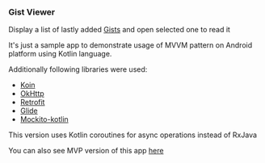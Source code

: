 ### Gist Viewer
Display a list of lastly added [Gists](https://gist.github.com/discover) and open selected one to read it

It's just a sample app to demonstrate usage of MVVM pattern on Android platform using Kotlin language.

Additionally following libraries were used:
- [Koin](https://github.com/InsertKoinIO/koin)
- [OkHttp](https://github.com/square/okhttp)
- [Retrofit](https://github.com/square/retrofit)
- [Glide](https://github.com/bumptech/glide)
- [Mockito-kotlin](https://github.com/nhaarman/mockito-kotlin)

This version uses Kotlin coroutines for async operations instead of RxJava

You can also see MVP version of this app [here](https://github.com/demba003/GistViewer)